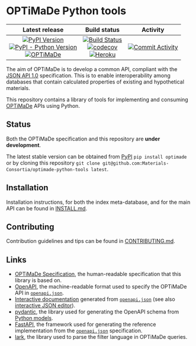 # OPTiMaDe Python tools

| Latest release | Build status | Activity |
|:--------------:|:------------:|:--------:|
| [![PyPI Version](https://img.shields.io/pypi/v/optimade?logo=pypi)](https://pypi.org/project/optimade/)<br>[![PyPI - Python Version](https://img.shields.io/pypi/pyversions/optimade?logo=python)](https://pypi.org/project/optimade/)<br>[![OPTiMaDe](https://img.shields.io/endpoint?url=https://raw.githubusercontent.com/Materials-Consortia/optimade-python-tools/master/.ci/optimade-version.json&logo=json)](https://github.com/Materials-Consortia/OPTiMaDe/) | [![Build Status](https://img.shields.io/github/workflow/status/Materials-Consortia/optimade-python-tools/Testing,%20linting,%20and%20OpenAPI%20validation?logo=github)](https://github.com/Materials-Consortia/optimade-python-tools/actions?query=branch%3Amaster+)<br>[![codecov](https://codecov.io/gh/Materials-Consortia/optimade-python-tools/branch/master/graph/badge.svg)](https://codecov.io/gh/Materials-Consortia/optimade-python-tools)<br>[![Heroku](https://heroku-badge.herokuapp.com/?app=optimade&root=optimade/info)](https://optimade.herokuapp.com/optimade/info) | [![Commit Activity](https://img.shields.io/github/commit-activity/m/Materials-Consortia/optimade-python-tools?logo=github)](https://github.com/Materials-Consortia/optimade-python-tools/pulse) |

The aim of OPTiMaDe is to develop a common API, compliant with the [JSON API 1.0](http://jsonapi.org/format/1.0/) specification.
This is to enable interoperability among databases that contain calculated properties of existing and hypothetical materials.

This repository contains a library of tools for implementing and consuming [OPTiMaDe](http://www.optimade.org) APIs using Python.

## Status

Both the OPTiMaDe specification and this repository are **under development**. 

The latest stable version can be obtained from [PyPI](https://pypi.org/project/optimade) `pip install optimade` or by cloning this repository `git clone git@github.com:Materials-Consortia/optimade-python-tools latest`.

## Installation

Installation instructions, for both the index meta-database, and for the main API can be found in [INSTALL.md](INSTALL.md).

## Contributing

Contribution guidelines and tips can be found in [CONTRIBUTING.md](CONTRIBUTING.md).

## Links

* [OPTiMaDe Specification](https://github.com/Materials-Consortia/OPTiMaDe/blob/develop/optimade.rst), the human-readable specification that this library is based on.
* [OpenAPI](https://github.com/OAI/OpenAPI-Specification), the machine-readable format used to specify the OPTiMaDe API in [`openapi.json`](openapi.json).
* [Interactive documentation](https://petstore.swagger.io/?url=https://raw.githubusercontent.com/Materials-Consortia/optimade-python-tools/master/openapi.json) generated from [`openapi.json`](openapi.json) (see also [interactive JSON editor](https://editor.swagger.io/?url=https://raw.githubusercontent.com/Materials-Consortia/optimade-python-tools/master/openapi.json)).
* [pydantic](https://pydantic-docs.helpmanual.io/), the library used for generating the OpenAPI schema from [Python models](optimade/models).
* [FastAPI](https://fastapi.tiangolo.com/), the framework used for generating the reference implementation from the [`openapi.json`](openapi.json) specification.
* [lark](https://github.com/lark-parser/lark), the library used to parse the filter language in OPTiMaDe queries.
